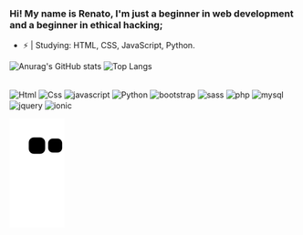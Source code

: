 ### Hi! My name is Renato, I'm just a beginner in web development and a beginner in ethical hacking;

- ⚡️ | Studying: HTML, CSS, JavaScript, Python.

![Anurag's GitHub stats](https://github-readme-stats.vercel.app/api?username=renatinnsx&show_icons=true&theme=dark&icon_color=7C00FF&border_color=202020)
![Top Langs](https://github-readme-stats.vercel.app/api/top-langs/?username=renatinnsx&layout=compact&theme=dark&icon_color=7C00FF&border_color=202020)
<div style="display: inline_block"><br>
  <img align="center" alt="Html" height="40" width="50" src="https://cdn.jsdelivr.net/gh/devicons/devicon@latest/icons/html5/html5-original.svg" />
  <img align="center" alt="Css" height="40" width="50" src="https://cdn.jsdelivr.net/gh/devicons/devicon@latest/icons/css3/css3-original.svg" />
  <img align="center" alt="javascript" height="40" width="50" src="https://cdn.jsdelivr.net/gh/devicons/devicon@latest/icons/javascript/javascript-original.svg" />
  <img align="center" alt="Python" height="40" width="50" src="https://cdn.jsdelivr.net/gh/devicons/devicon@latest/icons/python/python-original.svg" />
  <img align="center" alt="bootstrap" height="40" width="50" src="https://cdn.jsdelivr.net/gh/devicons/devicon@latest/icons/bootstrap/bootstrap-original.svg" /> 
  <img align="center" alt="sass" height="40" width="50" src="https://cdn.jsdelivr.net/gh/devicons/devicon@latest/icons/sass/sass-original.svg" /> 
  <img align="center" alt="php" height="40" width="50" src="https://cdn.jsdelivr.net/gh/devicons/devicon@latest/icons/php/php-original.svg" />
  <img align="center" alt="mysql" height="40" width="50" src="https://cdn.jsdelivr.net/gh/devicons/devicon@latest/icons/mysql/mysql-original-wordmark.svg" />
  <img align="center" alt="jquery" height="40" width="50" src="https://cdn.jsdelivr.net/gh/devicons/devicon@latest/icons/jquery/jquery-original-wordmark.svg" />
  <img align="center" alt="ionic" height="40" width="50" src="https://cdn.jsdelivr.net/gh/devicons/devicon@latest/icons/ionic/ionic-original-wordmark.svg" />

![snake gif](https://github.com/artur-debv/artur-debv/blob/output/github-contribution-grid-snake.svg)      
</div>

  ##
